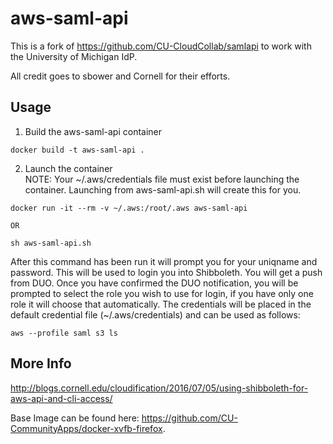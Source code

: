 # aws-saml-api

This is a fork of https://github.com/CU-CloudCollab/samlapi to work with the University of Michigan IdP.

All credit goes to sbower and Cornell for their efforts.

## Usage
1. Build the aws-saml-api container
```
docker build -t aws-saml-api .
```

2. Launch the container  
NOTE: Your ~/.aws/credentials file must exist before launching the container. Launching from aws-saml-api.sh will create this for you.
```
docker run -it --rm -v ~/.aws:/root/.aws aws-saml-api

OR

sh aws-saml-api.sh
```

After this command has been run it will prompt you for your uniqname and password.  This will be used to login you into Shibboleth. You will get a push from DUO.  Once you have confirmed the DUO notification, you will be prompted to select the role you wish to use for login, if you have only one role it will choose that automatically.  The credentials will be placed in the default credential file (~/.aws/credentials) and can be used as follows:

```
aws --profile saml s3 ls
```

## More Info

http://blogs.cornell.edu/cloudification/2016/07/05/using-shibboleth-for-aws-api-and-cli-access/

Base Image can be found here: https://github.com/CU-CommunityApps/docker-xvfb-firefox.
